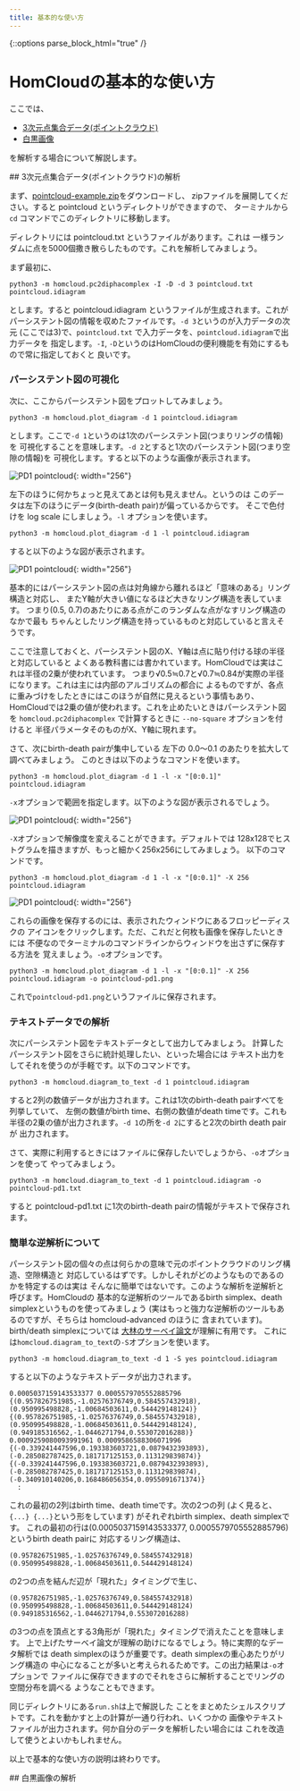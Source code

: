 ```yaml
---
title: 基本的な使い方
---
```

{::options parse_block_html="true" /}

# HomCloudの基本的な使い方

ここでは、

* [3次元点集合データ(ポイントクラウド)](#pointcloud)
* [白黒画像](#binary-image)

を解析する場合について解説します。

<div class="guide">
## <a name="pointcloud"> 3次元点集合データ(ポイントクラウド)の解析

まず、[pointcloud-example.zip](donwload/pointcloud-example.zip)をダウンロードし、
zipファイルを展開してください。すると pointcloud というディレクトリができますので、
ターミナルから `cd` コマンドでこのディレクトリに移動します。

ディレクトリには pointcloud.txt というファイルがあります。これは
一様ランダムに点を5000個撒き散らしたものです。これを解析してみましょう。

まず最初に、

    python3 -m homcloud.pc2diphacomplex -I -D -d 3 pointcloud.txt pointcloud.idiagram
    
とします。すると pointcloud.idiagram というファイルが生成されます。これが
パーシステント図の情報を収めたファイルです。`-d 3`というのが入力データの次元
(ここでは3)で、`pointcloud.txt` で入力データを、`pointcloud.idiagram`で出力データを
指定します。`-I`, `-D`というのはHomCloudの便利機能を有効にするもので常に指定しておくと
良いです。

### パーシステント図の可視化

次に、ここからパーシステント図をプロットしてみましょう。

    python3 -m homcloud.plot_diagram -d 1 pointcloud.idiagram
    
とします。ここで`-d 1`というのは1次のパーシステント図(つまりリングの情報)を
可視化することを意味します。`-d 2`とすると1次のパーシステント図(つまり空隙の情報)を
可視化します。すると以下のような画像が表示されます。

![PD1 pointcloud](images/pointcloud-pd1-1.png){: width="256"}

左下のほうに何かちょっと見えてあとは何も見えません。というのは
このデータは左下のほうにデータ(birth-death pair)が偏っているからです。
そこで色付けを log scale にしましょう。`-l` オプションを使います。

    python3 -m homcloud.plot_diagram -d 1 -l pointcloud.idiagram

すると以下のような図が表示されます。

![PD1 pointcloud](images/pointcloud-pd1-2.png){: width="256"}

基本的にはパーシステント図の点は対角線から離れるほど「意味のある」リング構造と対応し、
またY軸が大きい値になるほど大きなリング構造を表しています。
つまり(0.5, 0.7)のあたりにある点がこのランダムな点がなすリング構造のなかで最も
ちゃんとしたリング構造を持っているものと対応していると言えそうです。

ここで注意しておくと、パーシステント図のX、Y軸は点に貼り付ける球の半径と対応していると
よくある教科書には書かれています。HomCloudでは実はこれは半径の2乗が使われています。
つまり√0.5≒0.7と√0.7≒0.84が実際の半径になります。これは主には内部のアルゴリズムの都合に
よるものですが、各点に重みづけをしたときにはこのほうが自然に見えるという事情もあり、
HomCloudでは2乗の値が使われます。これを止めたいときはパーシステント図を
`homcloud.pc2diphacomplex` で計算するときに `--no-square` オプションを付けると
半径パラメータそのものがX、Y軸に現れます。

さて、次にbirth-death pairが集中している
左下の 0.0〜0.1 のあたりを拡大して調べてみましょう。
このときは以下のようなコマンドを使います。

    python3 -m homcloud.plot_diagram -d 1 -l -x "[0:0.1]" pointcloud.idiagram
    
`-x`オプションで範囲を指定します。以下のような図が表示されるでしょう。

![PD1 pointcloud](images/pointcloud-pd1-zoomup.png){: width="256"}

`-X`オプションで解像度を変えることができます。デフォルトでは
128x128でヒストグラムを描きますが、もっと細かく256x256にしてみましょう。
以下のコマンドです。

    python3 -m homcloud.plot_diagram -d 1 -l -x "[0:0.1]" -X 256 pointcloud.idiagram

![PD1 pointcloud](images/pointcloud-pd1-zoomup-fine.png){: width="256"}

これらの画像を保存するのには、表示されたウィンドウにあるフロッピーディスクの
アイコンをクリックします。ただ、これだと何枚も画像を保存したいときには
不便なのでターミナルのコマンドラインからウィンドウを出さずに保存する方法を
覚えましょう。`-o`オプションです。

    python3 -m homcloud.plot_diagram -d 1 -l -x "[0:0.1]" -X 256 pointcloud.idiagram -o pointcloud-pd1.png
    
これで`pointcloud-pd1.png`というファイルに保存されます。

### テキストデータでの解析
次にパーシステント図をテキストデータとして出力してみましょう。
計算したパーシステント図をさらに統計処理したい、といった場合には
テキスト出力をしてそれを使うのが手軽です。以下のコマンドです。

    python3 -m homcloud.diagram_to_text -d 1 pointcloud.idiagram
    
すると2列の数値データが出力されます。これは1次のbirth-death pairすべてを列挙していて、
左側の数値がbirth time、右側の数値がdeath timeです。これも
半径の2乗の値が出力されます。`-d 1`の所を`-d 2`にすると2次のbirth death pairが
出力されます。

さて、実際に利用するときにはファイルに保存したいでしょうから、`-o`オプションを使って
やってみましょう。

    python3 -m homcloud.diagram_to_text -d 1 pointcloud.idiagram -o pointcloud-pd1.txt

すると pointcloud-pd1.txt に1次のbirth-death pairの情報がテキストで保存されます。

### 簡単な逆解析について

パーシステント図の個々の点は何らかの意味で元のポイントクラウドのリング構造、空隙構造と
対応しているはずです。しかしそれがどのようなものであるのかを特定するのは実は
そんなに簡単ではないです。このような解析を逆解析と呼びます。HomCloudの
基本的な逆解析のツールであるbirth simplex、death simplexというものを使ってみましょう
(実はもっと強力な逆解析のツールもあるのですが、そちらは homcloud-advanced のほうに
含まれています)。birth/death simplexについては
[大林のサーベイ論文](https://doi.org/10.11540/bjsiam.26.4_7)が理解に有用です。
これには`homcloud.diagram_to_text`の`-S`オプションを使います。

    python3 -m homcloud.diagram_to_text -d 1 -S yes pointcloud.idiagram

すると以下のようなテキストデータが出力されます。

    0.0005037159143533377 0.0005579705552885796 {(0.957826751985,-1.02576376749,0.584557432918),(0.950995498828,-1.00684503611,0.544429148124)} {(0.957826751985,-1.02576376749,0.584557432918),(0.950995498828,-1.00684503611,0.544429148124),(0.949185316562,-1.0446271794,0.553072016288)}
    0.0009259080093991961 0.0009586588306071996 {(-0.339241447596,0.193383603721,0.0879432393893),(-0.285082787425,0.181717125153,0.113129839874)} {(-0.339241447596,0.193383603721,0.0879432393893),(-0.285082787425,0.181717125153,0.113129839874),(-0.340910140206,0.168486056354,0.0955091671374)}
      :
      
これの最初の2列はbirth time、death timeです。次の2つの列
(よく見ると、`{...} {...}`という形をしています)
がそれぞれbirth simplex、death simplexです。
これの最初の行は(0.0005037159143533377, 0.0005579705552885796)というbirth death pairに
対応するリング構造は、

    (0.957826751985,-1.02576376749,0.584557432918)
    (0.950995498828,-1.00684503611,0.544429148124)

の2つの点を結んだ辺が「現れた」タイミングで生じ、

    (0.957826751985,-1.02576376749,0.584557432918)
    (0.950995498828,-1.00684503611,0.544429148124)
    (0.949185316562,-1.0446271794,0.553072016288)
    
の3つの点を頂点とする3角形が「現れた」タイミングで消えたことを意味します。
上で上げたサーベイ論文が理解の助けになるでしょう。特に実際的なデータ解析では
death simplexのほうが重要です。death simplexの重心あたりがリング構造の
中心になることが多いと考えられるためです。この出力結果は`-o`オプションで
ファイルに保存できますのでそれをさらに解析することでリングの空間分布を調べる
ようなこともできます。

同じディレクトリにある`run.sh`は上で解説した
ことをまとめたシェルスクリプトです。これを動かすと上の計算が一通り行われ、いくつかの
画像やテキストファイルが出力されます。何か自分のデータを解析したい場合には
これを改造して使うとよいかもしれません。

以上で基本的な使い方の説明は終わりです。
</div>

<div class="guide">
## <a name="binary-image"> 白黒画像の解析
</div>
